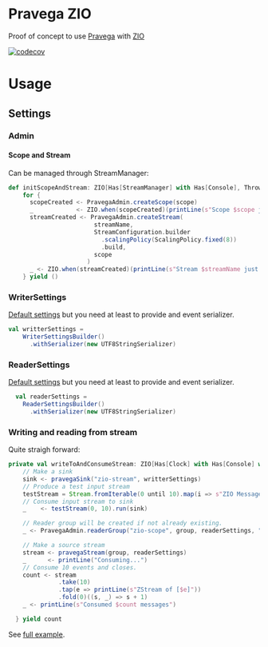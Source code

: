 # Pravega ZIO

Proof of concept to use [Pravega](https://www.pravega.io) with [ZIO](https://www.zio.dev)

[![codecov](https://codecov.io/gh/cheleb/zio-pravega/branch/master/graph/badge.svg?token=9IW44171RJ)](https://codecov.io/gh/cheleb/zio-pravega)

# Usage

## Settings

### Admin

#### Scope and Stream

Can be managed through StreamManager:

```scala
def initScopeAndStream: ZIO[Has[StreamManager] with Has[Console], Throwable, Unit] =
    for {
      scopeCreated <- PravegaAdmin.createScope(scope)
      _            <- ZIO.when(scopeCreated)(printLine(s"Scope $scope just created"))
      streamCreated <- PravegaAdmin.createStream(
                        streamName,
                        StreamConfiguration.builder
                          .scalingPolicy(ScalingPolicy.fixed(8))
                          .build,
                        scope
                      )
      _ <- ZIO.when(streamCreated)(printLine(s"Stream $streamName just created"))
    } yield ()
```

### WriterSettings

[Default settings](src/main/resources/reference.conf) but you need at least to provide and event serializer.

```scala
val writterSettings =
    WriterSettingsBuilder()
      .withSerializer(new UTF8StringSerializer)
```

### ReaderSettings
[Default settings](src/main/resources/reference.conf) but you need at least to provide and event serializer.

```scala
  val readerSettings =
    ReaderSettingsBuilder()
      .withSerializer(new UTF8StringSerializer)
```

### Writing and reading from stream

Quite straigh forward:

```scala
private val writeToAndConsumeStream: ZIO[Has[Clock] with Has[Console] with Has[Service] with Has[Console],Any,Int] = for {
    // Make a sink
    sink <- pravegaSink("zio-stream", writterSettings)
    // Produce a test input stream
    testStream = Stream.fromIterable(0 until 10).map(i => s"ZIO Message $i")
    // Consume input stream to sink
    _    <- testStream(0, 10).run(sink)

    // Reader group will be created if not already existing.
    _ <- PravegaAdmin.readerGroup("zio-scope", group, readerSettings, "zio-stream")

    // Make a source stream
    stream <- pravegaStream(group, readerSettings)
    _      <- printLine("Consuming...")
    // Consume 10 events and closes.
    count <- stream
              .take(10)
              .tap(e => printLine(s"ZStream of [$e]"))
              .fold(0)((s, _) => s + 1)
    _ <- printLine(s"Consumed $count messages")

  } yield count

```

See [full example](src/test/scala/zio/pravega/test/TestZioApp.scala).
